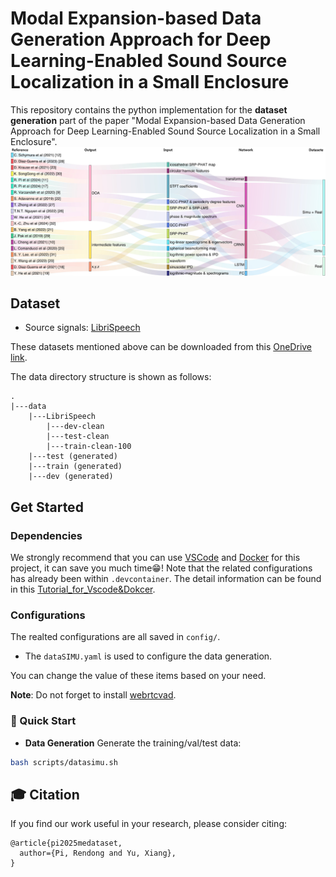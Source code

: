 # Modal Expansion-based Data Generation Approach for Deep Learning-Enabled Sound Source Localization in a Small Enclosure
This repository contains the python implementation for the **dataset generation** part of the paper  "Modal Expansion-based Data Generation Approach for Deep Learning-Enabled Sound Source Localization in a Small Enclosure".
![related work](/asset/sanky.jpg)

## Dataset
- Source signals: [LibriSpeech](https://www.openslr.org/12/)

These datasets mentioned above can be downloaded from this [OneDrive link](https://connectpolyu-my.sharepoint.com/:f:/g/personal/22123553r_connect_polyu_hk/EgHVOLP0P8VMvVoZ5DNWYCkBCUWYkaa93QJGnw-Glx4Qlw?e=Zs8iOB).

The data directory structure is shown as follows:

```
.
|---data
    |---LibriSpeech
        |---dev-clean
        |---test-clean
        |---train-clean-100
    |---test (generated)
    |---train (generated)
    |---dev (generated)
```

## Get Started
### Dependencies
We strongly recommend that you can use [VSCode](https://code.visualstudio.com/) and [Docker](https://www.docker.com/) for this project, it can save you much time😁! Note that the related configurations has already been within `.devcontainer`. The detail information can be found in this [Tutorial_for_Vscode&Dokcer](https://github.com/Devin-Pi/Tutorial_for_VScode_Docker).

### Configurations
The realted configurations are all saved in `config/`.
- The `dataSIMU.yaml` is used to configure the data generation.

You can change the value of these items based on your need.

**Note**: Do not forget to install [webrtcvad](https://github.com/wiseman/py-webrtcvad).

### 🚀 Quick Start
- **Data Generation**
Generate the training/val/test data:
```bash
bash scripts/datasimu.sh
```
## 🎓 Citation
If you find our work useful in your research, please consider citing:
```
@article{pi2025medataset,
  author={Pi, Rendong and Yu, Xiang},
}
```